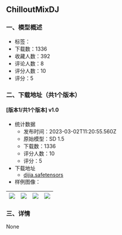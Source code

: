## ChilloutMixDJ
### 一、模型概述

- 标签：
- 下载数：1336
- 收藏人数：392
- 评论人数：8
- 评分人数：10
- 评分：5

### 二、下载地址（共1个版本）

#### [版本1/共1个版本] v1.0

- 统计数据
  - 发布时间：2023-03-02T11:20:55.560Z
  - 原始模型：SD 1.5
  - 下载数：1336
  - 评分人数：10
  - 评分：5
- 下载地址
  - [dijia.safetensors](https://civitai.com/api/download/models/17516)
- 样例图像：

| <img src="https://image.civitai.com/xG1nkqKTMzGDvpLrqFT7WA/0761595b-748d-442a-e751-0e961009b500/width=450/178464.jpeg" /> | <img src="https://image.civitai.com/xG1nkqKTMzGDvpLrqFT7WA/c30eceff-3741-432d-4340-a0e86a353800/width=450/178475.jpeg" /> | <img src="https://image.civitai.com/xG1nkqKTMzGDvpLrqFT7WA/f190f330-0335-46d4-aebf-5837dbb41b00/width=450/178474.jpeg" /> | <img src="https://image.civitai.com/xG1nkqKTMzGDvpLrqFT7WA/30c5175a-fe69-475a-aebe-6877ddac4100/width=450/178473.jpeg" /> |
| ---- | ---- | ---- | ---- |


### 三、详情
None